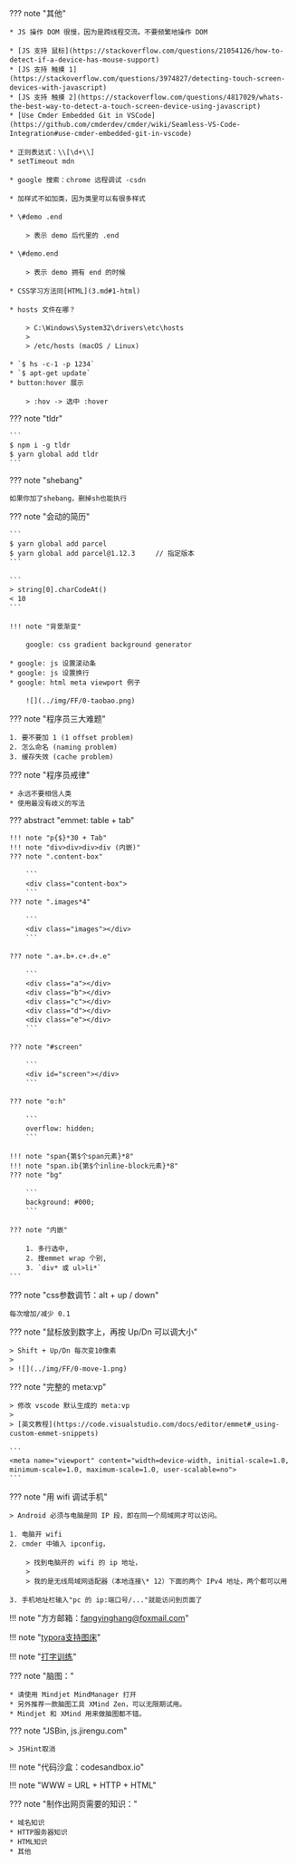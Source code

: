 ??? note "其他"

    * JS 操作 DOM 很慢，因为是跨线程交流。不要频繁地操作 DOM
    
    * [JS 支持 鼠标](https://stackoverflow.com/questions/21054126/how-to-detect-if-a-device-has-mouse-support)
    * [JS 支持 触摸 1](https://stackoverflow.com/questions/3974827/detecting-touch-screen-devices-with-javascript)
    * [JS 支持 触摸 2](https://stackoverflow.com/questions/4817029/whats-the-best-way-to-detect-a-touch-screen-device-using-javascript)
    * [Use Cmder Embedded Git in VSCode](https://github.com/cmderdev/cmder/wiki/Seamless-VS-Code-Integration#use-cmder-embedded-git-in-vscode)
    
    * 正则表达式：\\[\d+\\]
    * setTimeout mdn
    
    * google 搜索：chrome 远程调试 -csdn
    
    * 加样式不如加类，因为类里可以有很多样式
    
    * \#demo .end 
      
        > 表示 demo 后代里的 .end
    
    * \#demo.end
    
        > 表示 demo 拥有 end 的时候
    
    * CSS学习方法同[HTML](3.md#1-html)
    
    * hosts 文件在哪？
    
        > C:\Windows\System32\drivers\etc\hosts
        >
        > /etc/hosts (macOS / Linux)
    
    * `$ hs -c-1 -p 1234`
    * `$ apt-get update`
    * button:hover 展示
      
        > :hov -> 选中 :hover

??? note "tldr"

    ```
    $ npm i -g tldr
    $ yarn global add tldr
    ```

??? note "shebang"

    如果你加了shebang，删掉sh也能执行

??? note "会动的简历"

    ```
    $ yarn global add parcel
    $ yarn global add parcel@1.12.3     // 指定版本
    ```

    ```
    > string[0].charCodeAt()
    < 10
    ```

    !!! note "背景渐变"

        google: css gradient background generator

    * google: js 设置滚动条
    * google: js 设置换行
    * google: html meta viewport 例子

        ![](../img/FF/0-taobao.png)


??? note "程序员三大难题"

    1. 要不要加 1 (1 offset problem)
    2. 怎么命名 (naming problem)
    3. 缓存失效 (cache problem)

??? note "程序员戒律"

    * 永远不要相信人类
    * 使用最没有歧义的写法

??? abstract "emmet: table + tab"

    !!! note "p{$}*30 + Tab"
    !!! note "div>div>div>div (内嵌)"
    ??? note ".content-box"

        ```
        <div class="content-box">
        ```
    ??? note ".images*4"

        ```
        <div class="images"></div>
        ```

    ??? note ".a+.b+.c+.d+.e"

        ```
        <div class="a"></div>
        <div class="b"></div>
        <div class="c"></div>
        <div class="d"></div>
        <div class="e"></div>
        ```

    ??? note "#screen"

        ```
        <div id="screen"></div>
        ```

    ??? note "o:h" 

        ```
        overflow: hidden;
        ```

    !!! note "span{第$个span元素}*8"
    !!! note "span.ib{第$个inline-block元素}*8"
    ??? note "bg"
 
        ```
        background: #000;
        ```

    ??? note "内嵌"

        1. 多行选中,
        2. 搜emmet wrap 个别,
        3. `div* 或 ul>li*`
    ```

??? note "css参数调节：alt + up / down"

    每次增加/减少 0.1


??? note "鼠标放到数字上，再按 Up/Dn 可以调大小"

    > Shift + Up/Dn 每次变10像素
    >
    > ![](../img/FF/0-move-1.png)


??? note "完整的 meta:vp"

    > 修改 vscode 默认生成的 meta:vp
    >
    > [英文教程](https://code.visualstudio.com/docs/editor/emmet#_using-custom-emmet-snippets)

    ```
    <meta name="viewport" content="width=device-width, initial-scale=1.0, minimum-scale=1.0, maximum-scale=1.0, user-scalable=no">
    ```

??? note "用 wifi 调试手机"

    > Android 必须与电脑是同 IP 段，即在同一个局域网才可以访问。

    1. 电脑开 wifi
    2. cmder 中输入 ipconfig，  

        > 找到电脑开的 wifi 的 ip 地址，  
        >
        > 我的是无线局域网适配器（本地连接\* 12）下面的两个 IPv4 地址，两个都可以用

    3. 手机地址栏输入"pc 的 ip:端口号/..."就能访问到页面了


!!! note "方方邮箱：<fangyinghang@foxmail.com>"

!!! note "[typora支持图床](https://zhuanlan.zhihu.com/p/137310314)"

!!! note "[打字训练](https://dytiger.github.io/index.html)"


??? note "脑图："	  

    * 请使用 Mindjet MindManager 打开
    * 另外推荐一款脑图工具 XMind Zen，可以无限期试用。
    * Mindjet 和 XMind 用来做脑图都不错。

??? note "JSBin, js.jirengu.com"

    > JSHint取消

!!! note "代码沙盒：codesandbox.io"


!!! note "WWW = URL + HTTP + HTML"

??? note "制作出网页需要的知识："

    * 域名知识
	* HTTP服务器知识
	* HTML知识
	* 其他